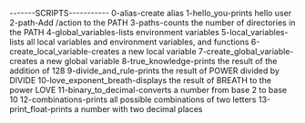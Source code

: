 -------SCRIPTS-----------
0-alias-create alias
1-hello_you-prints hello user 
2-path-Add /action to the PATH
3-paths-counts the number of directories in the PATH
4-global_variables-lists environment variables
5-local_variables-lists all local variables and environment variables, and functions
6-create_local_variable-creates a new local variable
7-create_global_variable-creates a new global variable
8-true_knowledge-prints the result of the addition of 128
9-divide_and_rule-prints the result of POWER divided by DIVIDE
10-love_exponent_breath-displays the result of BREATH to the power LOVE
11-binary_to_decimal-converts a number from base 2 to base 10
12-combinations-prints all possible combinations of two letters
13-print_float-prints a number with two decimal places